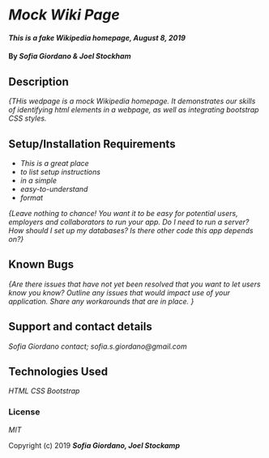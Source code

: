 # _Mock Wiki Page_

#### _This is a fake Wikipedia homepage, August 8, 2019_

#### By _**Sofia Giordano & Joel Stockham**_

## Description

_{THis wedpage is a mock Wikipedia homepage. It demonstrates our skills of identifying html elements in a webpage, as well as integrating bootstrap CSS styles._

## Setup/Installation Requirements

* _This is a great place_
* _to list setup instructions_
* _in a simple_
* _easy-to-understand_
* _format_

_{Leave nothing to chance! You want it to be easy for potential users, employers and collaborators to run your app. Do I need to run a server? How should I set up my databases? Is there other code this app depends on?}_

## Known Bugs

_{Are there issues that have not yet been resolved that you want to let users know you know?  Outline any issues that would impact use of your application.  Share any workarounds that are in place. }_

## Support and contact details

_Sofia Giordano contact;
sofia.s.giordano@gmail.com_

## Technologies Used

_HTML
CSS
Bootstrap_

### License

*MIT*

Copyright (c) 2019 **_Sofia Giordano, Joel Stockamp_**
